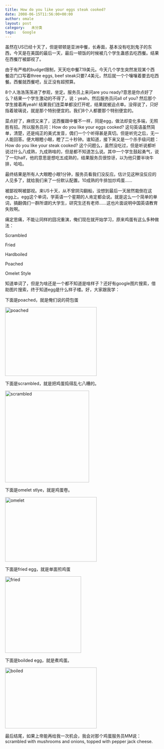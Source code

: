 ```yaml
---
title: How do you like your eggs steak cooked?
date: 2008-06-15T11:56:00+00:00
author: omale
layout: post
category:   未分类  
tags:   Google
---
```

虽然在US已经十天了，但是顿顿是亚洲中餐，长寿面，基本没有吃到鬼子的东西，今天是在美国的最后一天，最后一顿饭的时候被几个学生蛊惑去吃西餐。结果在西餐厅被鄙视了。

由于有严格的budget限制，天天吃中餐7.19美元。今天几个学生突然发现某个西餐店门口写着three eggs, beef steak只要7.4美元，然后就一个个嚷嚷着要去吃西餐。西餐就西餐吧，反正没有超预算。

8个人浩浩荡荡进了参观，坐定。服务员上来问are you ready?意思是你点好了么？结果一个学生激动的不得了，说：yeah，然后服务员问all of you? 然后那个学生接着再yeah! 结果我们连菜单都没打开呢，结果就被迫点单。没得说了，只好指着玻璃说，就是那个特别便宜的。我们8个人都要那个特别便宜的。

菜点好了，麻烦又来了，这西餐跟中餐不一样，同是egg，做法却变化多端，无照胜有招。所以服务员问：How do you like your eggs cooked? 这句英语虽然简单，清楚，还是纯正的美式发音，偶们一个个听得甚是真切。但是听完之后，无一人能回答。便大眼瞪小眼，瞪了二十秒钟。谁知道，接下来又是一个杀手级问题：How do you like your steak cooked? 这个问题么，虽然没吃过，但是听说都听说过什么八成熟，九成熟啥的，但是都不知道怎么说。其中一个学生鼓起勇气，说了一句half，他的意思是想吃五成熟的，结果服务员很惊讶，以为他只要半块牛排，哈哈。

最终结果是所有人大眼瞪小眼1分钟，服务员看我们没反应。估计见这种没反应的人见多了，就给我们来了一份默认配置。10成熟的牛排加炒鸡蛋&hellip;&hellip;

被鄙视啊被鄙视。来US十天，从不曾阴沟翻船，没想到最后一天居然栽倒在这egg上。egg这个单词，学英语一个星期的人肯定都会说。就是这么一个简单的单词，搞翻偶们一群所谓的大学生，研究生还有老师&hellip;&hellip;这也片面说明中国英语教育失败啊。

痛定思痛，不能让同样的囧况重演，俺们现在就开始学习，原来鸡蛋有这么多种做法：
	  
Scrambled
	  
Fried
	  
Hardboiled
	  
Poached
	  
Omelet Style
	  
知道单词了，但是为啥还是一个都不知道是啥样子？还好有google图片搜索，借助图片搜索，终于知道egg是什么样子楼。好，大家跟我学：

下面是poached，就是俺们说的荷包蛋
	  
[<img class="aligncenter size-medium wp-image-10302" height="225" src="/uploads/2008/06/poached-300x225.jpg" title="poached" width="300" />](/uploads/2008/06/poached.jpg)

下面是scrambled，就是把鸡蛋捣得乱七八糟的。
	  
[<img class="aligncenter size-medium wp-image-10303" height="300" src="/uploads/2008/06/scrambled-275x300.jpg" title="scrambled" width="275" />](/uploads/2008/06/scrambled.jpg)

下面是omelet stlye，就是鸡蛋卷。
	  
[<img class="aligncenter size-medium wp-image-10304" height="211" src="/uploads/2008/06/omelet-300x211.jpg" title="omelet" width="300" />](/uploads/2008/06/omelet.jpg)

下面是fried egg，就是单面煎鸡蛋
	  
[<img class="aligncenter size-full wp-image-10305" height="250" src="/uploads/2008/06/fried.jpg" title="fried" width="249" />](/uploads/2008/06/fried.jpg)

下面是boilded egg，就是煮鸡蛋。
	  
[<img class="aligncenter size-medium wp-image-10306" height="199" src="/uploads/2008/06/boiled-300x199.jpg" title="boiled" width="300" />](/uploads/2008/06/boiled.jpg)

最后结尾，如果上帝能再给我一次机会，我会对那个鸡蛋服务员MM说：scrambled with mushrooms and onions, topped with pepper jack cheese.